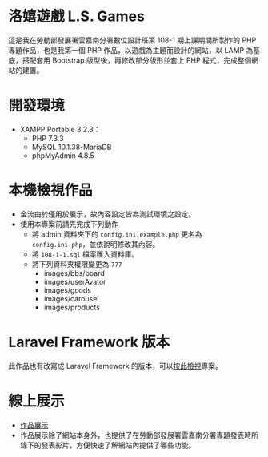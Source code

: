 # 洛嬉遊戲 L.S. Games
這是我在勞動部發展署雲嘉南分署數位設計班第 108-1 期上課期間所製作的 PHP 專題作品，也是我第一個 PHP 作品，以遊戲為主題而設計的網站，以 LAMP 為基底，搭配套用 Bootstrap 版型後，再修改部分版形並套上 PHP 程式，完成整個網站的建置。

# 開發環境
- XAMPP Portable 3.2.3：
    - PHP 7.3.3
    - MySQL 10.1.38-MariaDB
    - phpMyAdmin 4.8.5

# 本機檢視作品
* 金流由於僅用於展示，故內容設定皆為測試環境之設定。
* 使用本專案前請先完成下列動作
    - 將 admin 資料夾下的 `config.ini.example.php` 更名為 `config.ini.php`，並依說明修改其內容。
    - 將 `108-1-1.sql` 檔案匯入資料庫。
    - 將下列資料夾權限變更為 `777`
        - images/bbs/board
        - images/userAvator
        - images/goods
        - images/carousel
        - images/products

# Laravel Framework 版本
此作品也有改寫成 Laravel Framework 的版本，可以[按此檢視](https://github.com/samuikaze/LSLaravelVer)專案。

# 線上展示
* [作品展示](http://sksk108.000webhostapp.com/)
* 作品展示除了網站本身外，也提供了在勞動部發展署雲嘉南分署專題發表時所錄下的發表影片，方便快速了解網站內提供了哪些功能。